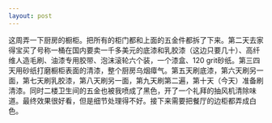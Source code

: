 ```yaml
---
layout: post
---
```


这周弄一下厨房的橱柜。把所有的柜门都和上面的五金件都拆了下来。第二天去家得宝买了号称一桶在国内要卖一千多美元的底漆和乳胶漆（这边只要几十）、高纤维人造毛刷、油漆专用胶带、泡沫滚轮六个装，一个漆盒、120 grit砂纸。第三四天用砂纸打磨橱柜表面的清漆，整个厨房乌烟瘴气。第五天刷底漆，第六天刷另一面，第七天刷乳胶漆，第八天刷另一面，第九天刷第二遍，第十天（今天）准备刷清漆。同时二楼卫生间的五金也被我喷成了黑色，开了一个礼拜的抽风机清除味道。最终效果很好看，但是细节处理得不好。接下来需要把餐厅的边柜都弄成白色。